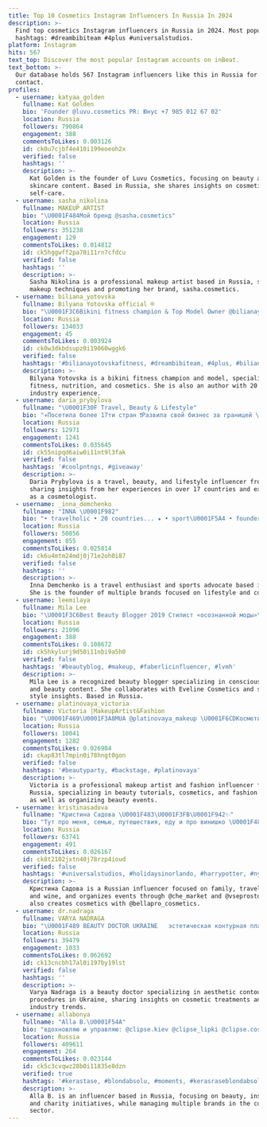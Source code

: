 ```yaml
---
title: Top 10 Cosmetics Instagram Influencers In Russia In 2024
description: >-
  Find top cosmetics Instagram influencers in Russia in 2024. Most popular
  hashtags: #dreambibiteam #4plus #universalstudios.
platform: Instagram
hits: 567
text_top: Discover the most popular Instagram accounts on inBeat.
text_bottom: >-
  Our database holds 567 Instagram influencers like this in Russia for you to
  contact.
profiles:
  - username: katyaa_golden
    fullname: Kat Golden
    bio: 'Founder @luvu.cosmetics PR: Юнус +7 985 012 67 02'
    location: Russia
    followers: 790864
    engagement: 388
    commentsToLikes: 0.003126
    id: ck0u7cjbf4e410i199eoeoh2x
    verified: false
    hashtags: ''
    description: >-
      Kat Golden is the founder of Luvu Cosmetics, focusing on beauty and
      skincare content. Based in Russia, she shares insights on cosmetics and
      self-care.
  - username: sasha_nikolina
    fullname: MAKEUP ARTIST
    bio: "\U0001F484Мой бренд @sasha.cosmetics"
    location: Russia
    followers: 351238
    engagement: 129
    commentsToLikes: 0.014812
    id: ck5hggwff2pa70i11rn7cfdcu
    verified: false
    hashtags: ''
    description: >-
      Sasha Nikolina is a professional makeup artist based in Russia, sharing
      makeup techniques and promoting her brand, sasha.cosmetics.
  - username: biliana_yotovska
    fullname: Bilyana Yotovska official ®️
    bio: "\U0001F3C6Bikini fitness champion & Top Model Owner @bilianayotovska_label @bilianayotovska_cosmetics \U0001F4AA20 years experience in fitness & nutrition \U0001F4DABook writer"
    location: Russia
    followers: 134033
    engagement: 45
    commentsToLikes: 0.003924
    id: ck0w3dkbdsupz0i19060wggk6
    verified: false
    hashtags: '#bilianayotovskafitness, #dreambibiteam, #4plus, #bilianayotovskalabel'
    description: >-
      Bilyana Yotovska is a bikini fitness champion and model, specializing in
      fitness, nutrition, and cosmetics. She is also an author with 20 years of
      industry experience.
  - username: daria_prybylova
    fullname: "\U0001F30F Travel, Beauty & Lifestyle"
    bio: "✈Посетила более 17ти стран ❗Развила свой бизнес за границей \U0001F51DКосметолог, ВЛАДЕЛЕЦ @cosmetic_studio_dp Telegram/WhatsApp ⤵️"
    location: Russia
    followers: 12971
    engagement: 1241
    commentsToLikes: 0.035645
    id: ck55nipqd6aiw0i11nt9l3fak
    verified: false
    hashtags: '#coolpntngs, #giveaway'
    description: >-
      Daria Prybylova is a travel, beauty, and lifestyle influencer from Russia,
      sharing insights from her experiences in over 17 countries and expertise
      as a cosmetologist.
  - username: _inna_demchenko
    fullname: "INNA \U0001F982"
    bio: "• travelholic • 20 countries... ★ • sport\U0001F5A4 • founder : @gate__17 @keeplove_krd_ @cosmetic.love.krd"
    location: Russia
    followers: 50856
    engagement: 855
    commentsToLikes: 0.025814
    id: ck6u4mtm24mdj0j71e2oh0i87
    verified: false
    hashtags: ''
    description: >-
      Inna Demchenko is a travel enthusiast and sports advocate based in Russia.
      She is the founder of multiple brands focused on lifestyle and cosmetics.
  - username: leemilaya
    fullname: Mila Lee
    bio: "\U0001F3C6Best Beauty Blogger 2019 Стилист «осознанной моды»\U0001F457 Амбасадор Eveline cosmetics ❥ᏚᏢᏴ ✎О стиле и красоте Часто дарю подарки \U0001F381\U0001F973 New\U0001F447\U0001F3FC"
    location: Russia
    followers: 21096
    engagement: 388
    commentsToLikes: 0.108672
    id: ck5hkylurj9d50i11nbi9a5h0
    verified: false
    hashtags: '#beautyblog, #makeup, #faberlicinfluencer, #lvmh'
    description: >-
      Mila Lee is a recognized beauty blogger specializing in conscious fashion
      and beauty content. She collaborates with Eveline Cosmetics and shares
      style insights. Based in Russia.
  - username: platinovaya_victoria
    fullname: Victoria |MakeupArtist&Fashion
    bio: "\U0001F469‍\U0001F3A8MUA @platinovaya_makeup \U0001F6CDКосметика @platinovaya_cosmetics_shop \U0001F478Фотопроект @photosession_zp \U0001F389Организатор Бьюти вечеринок \U0001F451Фешион Леди и Модель"
    location: Russia
    followers: 10041
    engagement: 1282
    commentsToLikes: 0.026984
    id: ckap83tl7mpin0i78hngt0gon
    verified: false
    hashtags: '#beautyparty, #backstage, #platinovaya'
    description: >-
      Victoria is a professional makeup artist and fashion influencer from
      Russia, specializing in beauty tutorials, cosmetics, and fashion modeling,
      as well as organizing beauty events.
  - username: kristinasadova
    fullname: "Кристина Садова \U0001F483\U0001F3FB\U0001F942✨"
    bio: "Тут про меня, семью, путешествия, еду и про винишко \U0001F483\U0001F3FB\U0001F389 Организую @che_market и @vseprostofest❤️ Создаю @bellapro_cosmetics \U0001F49E"
    location: Russia
    followers: 63741
    engagement: 491
    commentsToLikes: 0.026167
    id: ck8t2102jxtn40j78rzp4ioud
    verified: false
    hashtags: '#universalstudios, #holidaysinorlando, #harrypotter, #nycity'
    description: >-
      Кристина Садова is a Russian influencer focused on family, travel, food,
      and wine, and organizes events through @che_market and @vseprostofest. She
      also creates cosmetics with @bellapro_cosmetics.
  - username: dr.nadraga
    fullname: VARYA NADRAGA
    bio: "\U0001F489 BEAUTY DOCTOR UKRAINE ￼ эстетическая контурная пластика \U0001F4F2+380677378401 @dr.nadraga_cosmetics @7room.ua"
    location: Russia
    followers: 39479
    engagement: 1033
    commentsToLikes: 0.062692
    id: ck13cncbh17al0i197by19lst
    verified: false
    hashtags: ''
    description: >-
      Varya Nadraga is a beauty doctor specializing in aesthetic contouring
      procedures in Ukraine, sharing insights on cosmetic treatments and
      industry trends.
  - username: allabonya
    fullname: "Alla B.\U0001F54A"
    bio: "вдохновляю и управляю: @clipse.kiev @clipse_lipki @clipse.cosmetics @clipse.beautybox \U0001F4F2 благотворительный аукцион @save_life_by_alla"
    location: Russia
    followers: 409611
    engagement: 264
    commentsToLikes: 0.023144
    id: ck5c3cvqwz28b0i11835e8dzn
    verified: true
    hashtags: '#kerastase, #blondabsolu, #moments, #kerasraseblondabsolu'
    description: >-
      Alla B. is an influencer based in Russia, focusing on beauty, inspiration,
      and charity initiatives, while managing multiple brands in the cosmetics
      sector.
---
```


